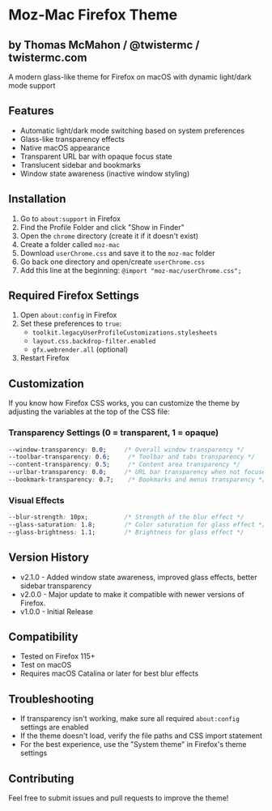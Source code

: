 # Moz-Mac Firefox Theme
## by Thomas McMahon / @twistermc / twistermc.com
A modern glass-like theme for Firefox on macOS with dynamic light/dark mode support

## Features
- Automatic light/dark mode switching based on system preferences
- Glass-like transparency effects
- Native macOS appearance
- Transparent URL bar with opaque focus state
- Translucent sidebar and bookmarks
- Window state awareness (inactive window styling)

## Installation
1. Go to `about:support` in Firefox
2. Find the Profile Folder and click "Show in Finder"
3. Open the `chrome` directory (create it if it doesn't exist)
4. Create a folder called `moz-mac`
5. Download `userChrome.css` and save it to the `moz-mac` folder
6. Go back one directory and open/create `userChrome.css`
7. Add this line at the beginning: `@import "moz-mac/userChrome.css";`

## Required Firefox Settings
1. Open `about:config` in Firefox
2. Set these preferences to `true`:
   - `toolkit.legacyUserProfileCustomizations.stylesheets`
   - `layout.css.backdrop-filter.enabled`
   - `gfx.webrender.all` (optional)
3. Restart Firefox

## Customization
If you know how Firefox CSS works, you can customize the theme by adjusting the variables at the top of the CSS file:

### Transparency Settings (0 = transparent, 1 = opaque)
```css
--window-transparency: 0.0;     /* Overall window transparency */
--toolbar-transparency: 0.6;     /* Toolbar and tabs transparency */
--content-transparency: 0.5;     /* Content area transparency */
--urlbar-transparency: 0.0;     /* URL bar transparency when not focused */
--bookmark-transparency: 0.7;    /* Bookmarks and menus transparency */
```

### Visual Effects
```css
--blur-strength: 10px;          /* Strength of the blur effect */
--glass-saturation: 1.8;        /* Color saturation for glass effect */
--glass-brightness: 1.1;        /* Brightness for glass effect */
```

## Version History
- v2.1.0 - Added window state awareness, improved glass effects, better sidebar transparency
- v2.0.0 - Major update to make it compatible with newer versions of Firefox.
- v1.0.0 - Initial Release

## Compatibility
- Tested on Firefox 115+
- Test on macOS
- Requires macOS Catalina or later for best blur effects

## Troubleshooting
- If transparency isn't working, make sure all required `about:config` settings are enabled
- If the theme doesn't load, verify the file paths and CSS import statement
- For the best experience, use the "System theme" in Firefox's theme settings

## Contributing
Feel free to submit issues and pull requests to improve the theme!
